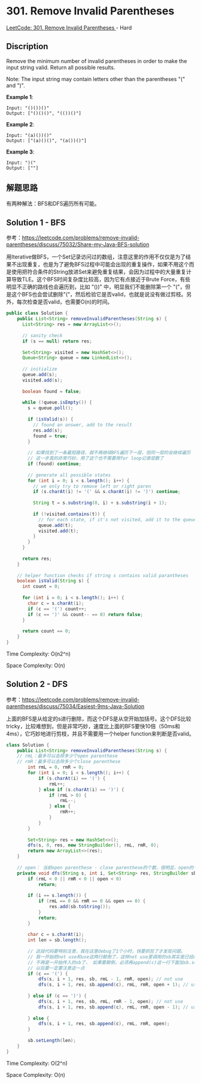 # 301. Remove Invalid Parentheses

[LeetCode: 301. Remove Invalid Parentheses
](https://leetcode.com/problems/remove-invalid-parentheses/) - Hard

## Discription
Remove the minimum number of invalid parentheses in order to make the input string valid. Return all possible results.

Note: The input string may contain letters other than the parentheses "(" and ")".

**Example 1**:

    Input: "()())()"
    Output: ["()()()", "(())()"]

**Example 2**:

    Input: "(a)())()"
    Output: ["(a)()()", "(a())()"]

**Example 3**:

    Input: ")("
    Output: [""]
    
## 解题思路
有两种解法：BFS和DFS遍历所有可能。

## Solution 1 - BFS
参考：https://leetcode.com/problems/remove-invalid-parentheses/discuss/75032/Share-my-Java-BFS-solution

用Iterative做BFS，一个Set记录访问过的数组，注意这里的作用不仅仅是为了结果不出现重复，也是为了避免BFS过程中可能会出现的重复操作，如果不用这个而是使用把符合条件的String放进Set来避免重复结果，会因为过程中的大量重复计算导致TLE。这个BFS时间复杂度比较高，因为它有点接近于Brute Force，有些明显不正确的路线也会遍历到，比如 "())" 中，明显我们不能删除第一个 "("，但是这个BFS也会尝试删除"("，然后检验它是否valid，也就是说没有做过剪枝。另外，每次检查是否valid，也需要O(n)的时间。

```java
public class Solution {
    public List<String> removeInvalidParentheses(String s) {
      List<String> res = new ArrayList<>();
      
      // sanity check
      if (s == null) return res;
      
      Set<String> visited = new HashSet<>();
      Queue<String> queue = new LinkedList<>();
      
      // initialize
      queue.add(s);
      visited.add(s);
      
      boolean found = false;
      
      while (!queue.isEmpty()) {
        s = queue.poll();
        
        if (isValid(s)) {
          // found an answer, add to the result
          res.add(s);
          found = true;
        }
        
        // 如果找到了一条最短路径，就不再继续BFS遍历下一层，但同一层的会继续遍历
        // 这一步真的非常巧妙，用了这个也不需要用for loop记录层数了
        if (found) continue; 
      
        // generate all possible states
        for (int i = 0; i < s.length(); i++) {
          // we only try to remove left or right paren
          if (s.charAt(i) != '(' && s.charAt(i) != ')') continue;
        
          String t = s.substring(0, i) + s.substring(i + 1);
        
          if (!visited.contains(t)) {
            // for each state, if it's not visited, add it to the queue
            queue.add(t);
            visited.add(t);
          }
        }
      }
      
      return res;
    }
    
    // helper function checks if string s contains valid parantheses
    boolean isValid(String s) {
      int count = 0;
    
      for (int i = 0; i < s.length(); i++) {
        char c = s.charAt(i);
        if (c == '(') count++;
        if (c == ')' && count-- == 0) return false;
      }
    
      return count == 0;
    }
}
```
Time Complexity: O(n2^n)

Space Complexity: O(n)

## Solution 2 - DFS
参考：https://leetcode.com/problems/remove-invalid-parentheses/discuss/75034/Easiest-9ms-Java-Solution

上面的BFS是从给定的s进行删除，而这个DFS是从空开始加括号。这个DFS比较tricky，比较难想到，但是非常巧妙，速度比上面的BFS要快10倍（50ms和4ms），它巧妙地进行剪枝，并且不需要用一个helper function来判断是否valid。

```java
class Solution {
    public List<String> removeInvalidParentheses(String s) {
    // rmL：最多可以去除多少个open parenthese
    // rmR：最多可以去除多少个close parenthese
        int rmL = 0, rmR = 0;
        for (int i = 0; i < s.length(); i++) {
            if (s.charAt(i) == '(') {
                rmL++;
            } else if (s.charAt(i) == ')') {
                if (rmL > 0) {
                    rmL--;
                } else {
                    rmR++;
                }
            }
        }
        
        Set<String> res = new HashSet<>();
        dfs(s, 0, res, new StringBuilder(), rmL, rmR, 0);
        return new ArrayList<>(res);
    }
    
    // open： 当前open parenthese - close parenthese的个数，很明显，open的个数不能比close少
    private void dfs(String s, int i, Set<String> res, StringBuilder sb, int rmL, int rmR, int open) {
        if (rmL < 0 || rmR < 0 || open < 0)
            return;
        
        if (i == s.length()) {
            if (rmL == 0 && rmR == 0 && open == 0) {
                res.add(sb.toString());
            }
            return;
        }
        
        char c = s.charAt(i);
        int len = sb.length();
        
        // 这段代码要特别注意，我在这里debug了1个小时，快要抓狂了才发现问题。
        // 我一开始把not use和use这两行颠倒了，这样not use里调用的sb其实是已经append(c)的sb了；
        // 不再是一开始传入的sb了， 如果要颠倒，必须再append(c)这一行下面加sb.setLength(len)，这样代码就很难看
        // 以后要一定要注意这一点
        if (c == '(') {
            dfs(s, i + 1, res, sb, rmL - 1, rmR, open); // not use
            dfs(s, i + 1, res, sb.append(c), rmL, rmR, open + 1); // use
            
        } else if (c == ')') {
            dfs(s, i + 1, res, sb, rmL, rmR - 1, open); // not use
            dfs(s, i + 1, res, sb.append(c), rmL, rmR, open - 1); // use
            
        } else {
            dfs(s, i + 1, res, sb.append(c), rmL, rmR, open);
        }
        
        sb.setLength(len);
    }
}
```

Time Complexity: O(2^n)

Space Complexity: O(n)
